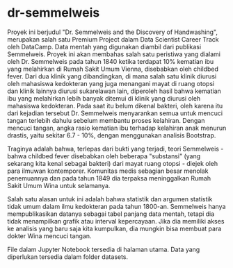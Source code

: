 # dr-semmelweis
Proyek ini berjudul "Dr. Semmelweis and the Discovery of Handwashing", merupakan salah satu Premium Project dalam Data Scientist Career Track oleh DataCamp.
Data mentah yang digunakan diambil dari publikasi Semmelweis. Proyek ini akan membahas salah satu peristiwa yang dialami oleh Dr. Semmelweis pada tahun 1840 ketika terdapat 10% kematian ibu yang melahirkan di Rumah Sakit Umum Vienna, disebabkan oleh childbed fever.
Dari dua klinik yang dibandingkan, di mana salah satu klinik diurusi oleh mahasiswa kedokteran yang juga menangani mayat di ruang otopsi dan klinik lainnya diurusi sukarelawan lain, diperoleh hasil bahwa kematian ibu yang melahirkan lebih banyak ditemui di klinik yang diurusi oleh mahasiswa kedokteran.
Pada saat itu belum dikenal bakteri, oleh karena itu dari kejadian tersebut Dr. Semmelweis menyarankan semua untuk mencuci tangan terlebih dahulu sebelum membantu proses kelahiran.
Dengan mencuci tangan, angka rasio kematian ibu terhadap kelahiran anak menurun drastis, yaitu sekitar 6.7 - 10%, dengan menggunakan analisis Bootstrap.

Traginya adalah bahwa, terlepas dari bukti yang terjadi, teori Semmelweis - bahwa childbed fever disebabkan oleh beberapa "substansi" (yang sekarang kita kenal sebagai bakteri) dari mayat ruang otopsi - diejek oleh para ilmuwan kontemporer. Komunitas medis sebagian besar menolak penemuannya dan pada tahun 1849 dia terpaksa meninggalkan Rumah Sakit Umum Wina untuk selamanya.

Salah satu alasan untuk ini adalah bahwa statistik dan argumen statistik tidak umum dalam ilmu kedokteran pada tahun 1800-an. Semmelweis hanya mempublikasikan datanya sebagai tabel panjang data mentah, tetapi dia tidak menampilkan grafik atau interval kepercayaan. Jika dia memiliki akses ke analisis yang baru saja kita kumpulkan, dia mungkin bisa membuat para dokter Wina mencuci tangan.

File dalam Jupyter Notebook tersedia di halaman utama. Data yang diperlukan tersedia dalam folder datasets.
